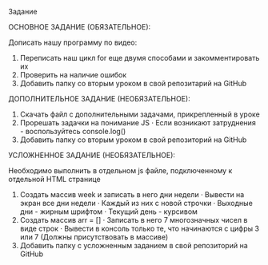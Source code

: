 Задание

ОСНОВНОЕ ЗАДАНИЕ (ОБЯЗАТЕЛЬНОЕ):

Дописать нашу программу по видео:
1) Переписать наш цикл for еще двумя способами и закомментировать их
2) Проверить на наличие ошибок
3) Добавить папку со вторым уроком в свой репозитарий на GitHub


ДОПОЛНИТЕЛЬНОЕ ЗАДАНИЕ (НЕОБЯЗАТЕЛЬНОЕ):
1) Скачать файл с дополнительными задачами, прикрепленный в уроке
2) Прорешать задачки на понимание JS
·        Если возникают затруднения - воспользуйтесь console.log()
3) Добавить папку со вторым уроком в свой репозиторий на GitHub


УСЛОЖНЕННОЕ ЗАДАНИЕ (НЕОБЯЗАТЕЛЬНОЕ):

Необходимо выполнить в отдельном js файле, подключенному к отдельной HTML странице
1) Создать массив week и записать в него дни недели
·        Вывести на экран все дни недели
·        Каждый из них с новой строчки
·        Выходные дни - жирным шрифтом
·        Текущий день - курсивом
2) Создать массив arr = []
·        Записать в него 7 многозначных чисел в виде строк
·        Вывести в консоль только те, что начинаются с цифры 3 или 7 (Должны присутствовать в массиве)
3) Добавить папку с усложненным заданием в свой репозиторий на GitHub